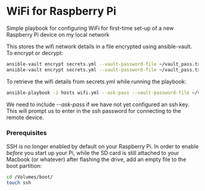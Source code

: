 # WiFi for Raspberry Pi

Simple playbook for configuring WiFi for first-time set-up of a new Raspberry Pi device on my local network

This stores the wifi network details in a file encrypted using ansible-vault.  To encrypt or decrypt:
```sh
ansible-vault encrypt secrets.yml --vault-password-file ~/vault_pass.txt
ansible-vault encrypt secrets.yml --vault-password-file ~/vault_pass.txt
```

To retrieve the wifi details from secrets.yml while running the playbook:
```sh
ansible-playbook -i hosts wifi.yml --ask-pass --vault-password-file ~/vault_pass.txt
```
We need to include *--ask-pass* if we have not yet configured an ssh key.  This will prompt us to enter in the ssh password for connecting to the remote device.

### Prerequisites
SSH is no longer enabled by default on your Raspberry Pi.  In order to enable *before* you start up your Pi, while the SD card is still attached to your Macbook (or whatever) after flashing the drive, add an empty file to the boot partition:
```sh
cd /Volumes/boot/
touch ssh
```
